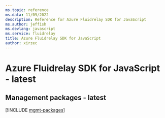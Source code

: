 ```yaml
---
ms.topic: reference
ms.data: 11/09/2022
description: Reference for Azure Fluidrelay SDK for JavaScript
ms.author: jeffish
ms.devlang: javascript
ms.service: fluidrelay
title: Azure Fluidrelay SDK for JavaScript
author: xirzec
---
```

# Azure Fluidrelay SDK for JavaScript - latest

## Management packages - latest
[!INCLUDE [mgmt-packages](fluidrelay-mgmt-index.md)]